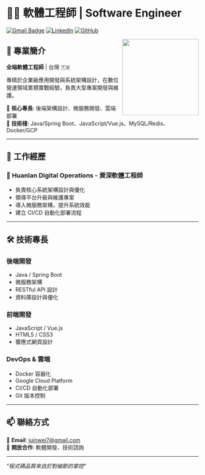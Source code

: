 # 👨‍💻 軟體工程師 | Software Engineer
[![Gmail Badge](https://img.shields.io/badge/-juinwei7@gmail.com-c14438?style=flat-square&logo=Gmail&logoColor=white&link=mailto:juinwei7@gmail.com)](mailto:juinwei7@gmail.com)
[![LinkedIn](https://img.shields.io/badge/-LinkedIn-0077B5?style=flat-square&logo=linkedin&logoColor=white)](https://linkedin.com/in/juinwei7)
[![GitHub](https://img.shields.io/badge/-GitHub-181717?style=flat-square&logo=github&logoColor=white)](https://github.com/juinwei7)

<img align='right' src='https://weiwei.huanlan.org/de.png' width='200'>

## 🚀 專業簡介

**全端軟體工程師** | 台灣 🇹🇼

專精於企業級應用開發與系統架構設計，在數位營運領域累積實戰經驗，負責大型專案開發與維護。

🎯 **核心專長**: 後端架構設計、微服務開發、雲端部署  
🔧 **技術棧**: Java/Spring Boot、JavaScript/Vue.js、MySQL/Redis、Docker/GCP  

---

## 💼 工作經歷

### 🏢 **Huanlan Digital Operations - 資深軟體工程師**
- 負責核心系統架構設計與優化
- 領導平台升級與維護專案
- 導入微服務架構，提升系統效能
- 建立 CI/CD 自動化部署流程

---

## 🛠 技術專長

### **後端開發**
- Java / Spring Boot
- 微服務架構
- RESTful API 設計
- 資料庫設計與優化

### **前端開發**
- JavaScript / Vue.js
- HTML5 / CSS3
- 響應式網頁設計

### **DevOps & 雲端**
- Docker 容器化
- Google Cloud Platform
- CI/CD 自動化部署
- Git 版本控制

---

## 📫 聯絡方式

📧 **Email**: juinwei7@gmail.com  
💼 **開放合作**: 軟體開發、技術諮詢

---

*"程式碼品質來自於對細節的掌控"*
